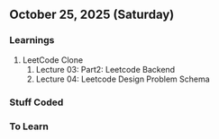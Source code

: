 ## October 25, 2025 (Saturday)

### Learnings

1. LeetCode Clone
   1. Lecture 03: Part2: Leetcode Backend
   2. Lecture 04: Leetcode Design Problem Schema

### Stuff Coded

### To Learn
